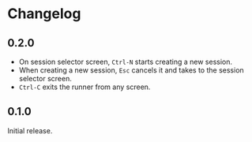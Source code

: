 # Changelog

## 0.2.0
- On session selector screen, `Ctrl-N` starts creating a new session.
- When creating a new session, `Esc` cancels it and takes to the session selector screen.
- `Ctrl-C` exits the runner from any screen.

## 0.1.0
Initial release.
